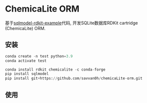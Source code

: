 # ChemicaLite ORM

基于[sqlmodel-rdkit-example](https://github.com/savvan0h/sqlmodel-rdkit-example)代码, 开发SQLite数据库RDKit cartridge (ChemicaLite) ORM.

## 安装

```python
conda create -n test python=3.9
conda activate test

conda install rdkit chemicalite -c conda-forge
pip install sqlmodel
pip install git+https://github.com/savvan0h/chemicaLite-orm.git
```

## 使用
